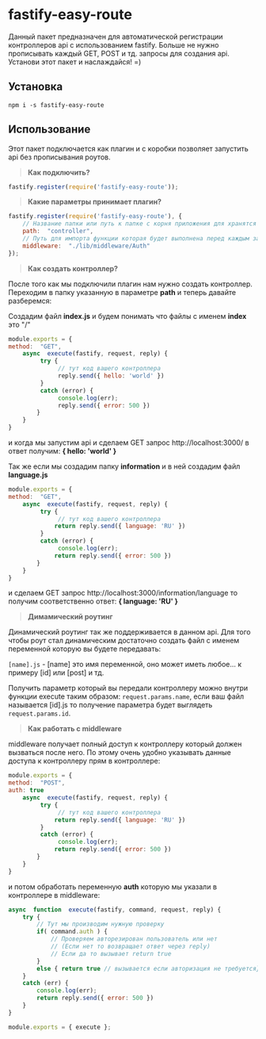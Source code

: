 # fastify-easy-route

Данный пакет предназначен для автоматической регистрации контроллеров api с использованием fastify.
Больше не нужно прописывать каждый GET, POST и тд. запросы для создания api. Установи этот пакет и наслаждайся! =)

## Установка

    npm i -s fastify-easy-route

## Использование

Этот пакет подключается как плагин и с коробки позволяет запустить api без прописывания роутов.

> **Как подключить?**

```js
fastify.register(require('fastify-easy-route'));
```

> **Какие параметры принимает плагин?**
```js
fastify.register(require('fastify-easy-route'), {
    // Название папки или путь к папке с корня приложения для хранятся контроллеры
    path:  "controller", 
    // Путь для импорта функции которая будет выполнена перед каждым запросом.
    middleware:  "./lib/middleware/Auth"
});
```

> **Как создать контроллер?**

После того как мы подключили плагин нам нужно создать контроллер.
Переходим в папку указанную в параметре **path** и теперь давайте разберемся:

Создадим файл **index.js** и будем понимать что файлы с именем **index** это "/"
```js
module.exports = {
method:  "GET",
    async  execute(fastify, request, reply) {
         try {
              // тут код вашего контроллера
              reply.send({ hello: 'world' })
         }
         catch (error) {
              console.log(err);
              reply.send({ error: 500 })
        }
    }
}
```

и когда мы запустим api и сделаем GET запрос http://localhost:3000/ в ответ получим: 
**{ hello:  'world'  }**

Так же если мы создадим папку **information** и в ней создадим файл **language.js**
```js
module.exports = {
method:  "GET",
    async  execute(fastify, request, reply) {
         try {
              // тут код вашего контроллера
             return reply.send({ language: 'RU' })
         }
         catch (error) {
              console.log(err);
             return reply.send({ error: 500 })
        }
    }
}
```
и сделаем GET запрос http://localhost:3000/information/language то получим соответственно ответ:
**{ language: 'RU' }**

> **Димамический роутинг**

Динамический роутинг так же поддерживается в данном api. Для того чтобы роут стал динамическим достаточно создать файл с именем переменной которую вы будете передавать:

`[name].js`  - [name] это имя переменной, оно может иметь любое... к примеру [id] или [post] и тд.

Получить параметр который вы передали контроллеру можно внутри функции execute таким образом:  `request.params.name`, если ваш файл называется [id].js то получение параметра будет выглядеть  `request.params.id`.

> **Как работать с middleware**

middleware получает полный доступ к контроллеру который должен вызваться после него.
По этому очень удобно указывать данные доступа к контроллеру прям в контроллере:

```js
module.exports = {
method:  "POST",
auth: true
    async  execute(fastify, request, reply) {
         try {
              // тут код вашего контроллера
             return reply.send({ language: 'RU' })
         }
         catch (error) {
              console.log(err);
             return reply.send({ error: 500 })
        }
    }
}
```

и потом обработать переменную **auth** которую мы указали в контроллере в middleware:

```js
async  function  execute(fastify, command, request, reply) {
	try {
		// Тут мы производим нужную проверку
		if( command.auth ) {
		    // Проверяем авторезирован пользователь или нет 
		    // (Если нет то возвращает ответ через reply)
		    // Если да то вызывает return true
		}
		else { return true // вызывается если авторизация не требуется}
	}
	catch (err) {
		console.log(err);
		return reply.send({ error: 500 })
	}
}

module.exports = { execute };
```